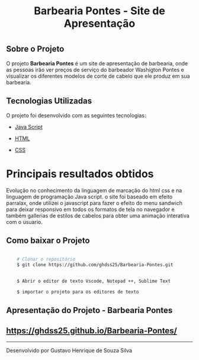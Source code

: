 
<h1 align = "center">

  Barbearia Pontes - Site de Apresentação
<h1>

## Sobre o Projeto 

O projeto **Barbearia Pontes** é um site de apresentação de barbearia, onde as pessoas irão ver preços de serviço do barbeador Washigton Pontes
e visualizar os diferentes modelos de corte de cabelo que ele produz em sua barbearia.  
## Tecnologias Utilizadas 

O projeto foi desenvolvido com as seguintes tecnologias: 

- [Java Script ](https://developer.mozilla.org/pt-BR/docs/Web/JavaScript) 

- [HTML](https://developer.mozilla.org/pt-BR/docs/Web/HTML) 

- [CSS](https://developer.mozilla.org/pt-BR/docs/Web/CSS) 
   
# Principais resultados obtidos 
   
Evolução no conhecimento da linguagem de marcação do html css e na linguagem de programação Java script. o site foi baseado em efeito parralax, onde utilizei o javascript para fazer o efeito do menu sandwich para deixar responsivo em todos os formatos de tela no navegador e também gallerias de estilos de cabelos para obter uma animação interativa com o usuario.

## Como baixar o Projeto

```bash 

    # Clonar o repositório 
    $ git clone https://github.com/ghdss25/Barbearia-Pontes.git

   
    $ Abrir o editor de texto Vscode, Notepad ++, Sublime Text

    $ importar o projeto para os editores de texto

```

## Apresentação do Projeto - Barbearia Pontes

https://ghdss25.github.io/Barbearia-Pontes/
---
---
Desenvolvido por Gustavo Henrique de Souza Silva
